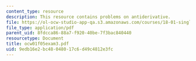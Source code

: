 ```yaml
---
content_type: resource
description: This resource contains problems on antiderivative.
file: https://ol-ocw-studio-app-qa.s3.amazonaws.com/courses/18-01-single-variable-calculus-fall-2005/9edb16e2bc48048017c6d49c4812e3fc_ocw01f05exam3.pdf
file_type: application/pdf
parent_uid: 8fdcca86-88a7-f920-40be-7f3bac840440
resourcetype: Document
title: ocw01f05exam3.pdf
uid: 9edb16e2-bc48-0480-17c6-d49c4812e3fc
---
```

